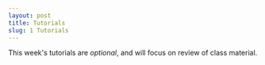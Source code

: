 ```yaml
---
layout: post
title: Tutorials
slug: 1 Tutorials
---
```


This week's tutorials are _optional_, and will focus on review of class material.
